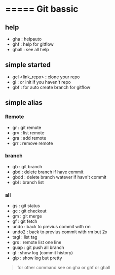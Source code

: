 # ===== Git bassic
## help
- gha : helpauto
- ghf : help for gitflow
- ghall : see all help

## simple started
- gcl <link_repo> : clone your repo
- gi : or init if you haven't repo
- gbf : for auto create branch for gitflow

## simple alias 
### Remote
- gr <name> : git remote
- grv : list remote
- gra <name> : add remote 
- grr <name> : remove remote 

### branch
- gb : git branch
- gbd : delete branch if have commit
- gbdd : delete branch watever if havn't commit
- gbl : branch list

### all
- gs : git status
- gc : git checkout
- gm : git merge
- gf : git fetch
- undo : back to previus commit with rm
- undo2 : back to previus commit with rm but 2x
- tagl : list tag
- grs : remote list one line
- guap : git push all branch
- gl : show log (commit history)
- glp : show log but pretty

> for other command see on gha or ghf or ghall


